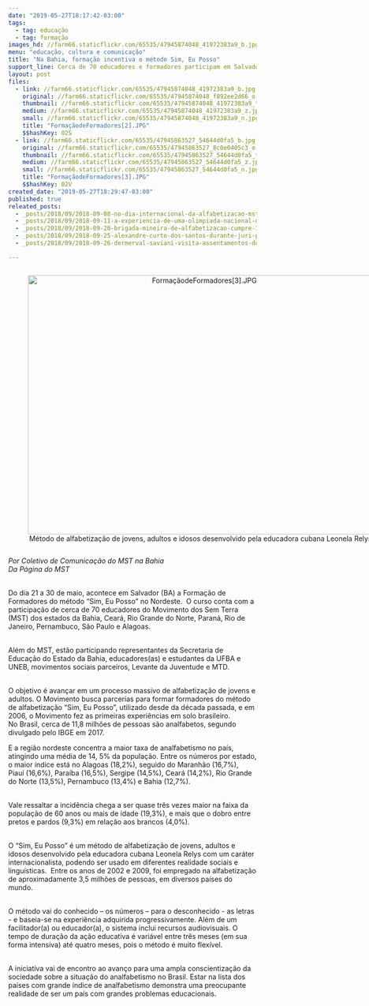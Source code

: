 ```yaml
---
date: "2019-05-27T18:17:42-03:00"
tags:
  - tag: educação
  - tag: formação
images_hd: //farm66.staticflickr.com/65535/47945874048_41972383a9_b.jpg
menu: "educação, cultura e comunicação"
title: "Na Bahia, formação incentiva o método Sim, Eu Posso"
support_line: Cerca de 70 educadores e formadores participam em Salvador de formação do método
layout: post
files:
  - link: //farm66.staticflickr.com/65535/47945874048_41972383a9_b.jpg
    original: //farm66.staticflickr.com/65535/47945874048_f892ee2d66_o.jpg
    thumbnail: //farm66.staticflickr.com/65535/47945874048_41972383a9_t.jpg
    medium: //farm66.staticflickr.com/65535/47945874048_41972383a9_z.jpg
    small: //farm66.staticflickr.com/65535/47945874048_41972383a9_n.jpg
    title: "FormaçãodeFormadores[2].JPG"
    $$hashKey: 02S
  - link: //farm66.staticflickr.com/65535/47945863527_54644d0fa5_b.jpg
    original: //farm66.staticflickr.com/65535/47945863527_8c0e0405c3_o.jpg
    thumbnail: //farm66.staticflickr.com/65535/47945863527_54644d0fa5_t.jpg
    medium: //farm66.staticflickr.com/65535/47945863527_54644d0fa5_z.jpg
    small: //farm66.staticflickr.com/65535/47945863527_54644d0fa5_n.jpg
    title: "FormaçãodeFormadores[3].JPG"
    $$hashKey: 02V
created_date: "2019-05-27T18:29:47-03:00"
published: true
releated_posts:
  - _posts/2018/09/2018-09-08-no-dia-internacional-da-alfabetizacao-mst-reforca-compromisso-com-o-saber.md
  - _posts/2018/09/2018-09-11-a-experiencia-de-uma-olimpiada-nacional-de-historia-foi-alimento-para-os-nossos-sonhos.md
  - _posts/2018/09/2018-09-20-brigada-mineira-de-alfabetizacao-cumpre-1a-etapa.md
  - _posts/2018/09/2018-09-25-alexandre-curto-dos-santos-durante-juri-popular-no-ano-passado-foto-catiana-de-medeiros.md
  - _posts/2018/09/2018-09-26-dermerval-saviani-visita-assentamentos-do-mst-em-santa-catarina.md

---
```

<div style="text-align:center">
<figure class="image" style="display:inline-block"><img alt="FormaçãodeFormadores[3].JPG" height="525" src="//farm66.staticflickr.com/65535/47945863527_54644d0fa5_b.jpg" width="700" />
<figcaption>M&eacute;todo de alfabetiza&ccedil;&atilde;o de jovens, adultos e idosos desenvolvido pela educadora cubana Leonela Relys</figcaption>
</figure>
</div>

<p><em>Por Coletivo de Comunica&ccedil;&atilde;o do MST na Bahia<br />
Da P&aacute;gina do MST</em></p>

<p><br />
Do dia 21 a 30 de maio, acontece em Salvador (BA) a Forma&ccedil;&atilde;o de Formadores do m&eacute;todo &ldquo;Sim, Eu Posso&rdquo; no Nordeste.&nbsp; O curso conta com a participa&ccedil;&atilde;o de cerca de 70 educadores do Movimento dos Sem Terra (MST) dos estados da Bahia, Cear&aacute;, Rio Grande do Norte, Paran&aacute;, Rio de Janeiro, Pernambuco, S&atilde;o Paulo e Alagoas.</p>

<p><br />
Al&eacute;m do MST, est&atilde;o participando representantes da Secretaria de Educa&ccedil;&atilde;o do Estado da Bahia, educadores(as) e estudantes da UFBA e UNEB, movimentos sociais parceiros, Levante da Juventude e MTD.</p>

<p><br />
O objetivo &eacute; avan&ccedil;ar em um processo massivo de alfabetiza&ccedil;&atilde;o de jovens e adultos. O Movimento busca parcerias para formar formadores do m&eacute;todo de alfabetiza&ccedil;&atilde;o &ldquo;Sim, Eu Posso&rdquo;, utilizado desde da d&eacute;cada passada, e em 2006, o Movimento fez as primeiras experi&ecirc;ncias em solo brasileiro.<br />
No Brasil, cerca de 11,8 milh&otilde;es de pessoas s&atilde;o analfabetos, segundo divulgado pelo IBGE em 2017.</p>

<p>E a regi&atilde;o nordeste concentra a maior taxa de analfabetismo no pa&iacute;s, atingindo uma m&eacute;dia de 14, 5% da popula&ccedil;&atilde;o. Entre os n&uacute;meros por estado, o maior &iacute;ndice est&aacute; no Alagoas (18,2%), seguido do Maranh&atilde;o (16,7%),&nbsp; Piau&iacute; (16,6%), Para&iacute;ba (16,5%), Sergipe (14,5%), Cear&aacute; (14,2%), Rio Grande do Norte (13,5%), Pernambuco (13,4%) e Bahia (12,7%).</p>

<p><br />
Vale ressaltar a incid&ecirc;ncia chega a ser quase tr&ecirc;s vezes maior na faixa da popula&ccedil;&atilde;o de 60 anos ou mais de idade (19,3%), e mais que o dobro entre pretos e pardos (9,3%) em rela&ccedil;&atilde;o aos brancos (4,0%).</p>

<p><br />
O &ldquo;Sim, Eu Posso&rdquo; &eacute; um m&eacute;todo de alfabetiza&ccedil;&atilde;o de jovens, adultos e idosos desenvolvido pela educadora cubana Leonela Relys com um car&aacute;ter internacionalista, podendo ser usado em diferentes realidade sociais e lingu&iacute;sticas.&nbsp; Entre os anos de 2002 e 2009, foi empregado na alfabetiza&ccedil;&atilde;o de aproximadamente 3,5 milh&otilde;es de pessoas, em diversos pa&iacute;ses do mundo.</p>

<p><br />
O m&eacute;todo vai do conhecido &ndash; os n&uacute;meros &ndash; para o desconhecido - as letras - e baseia-se na experi&ecirc;ncia adquirida progressivamente. Al&eacute;m de um facilitador(a) ou educador(a), o sistema inclui recursos audiovisuais. O tempo de dura&ccedil;&atilde;o da a&ccedil;&atilde;o educativa &eacute; vari&aacute;vel entre tr&ecirc;s meses (em sua forma intensiva) at&eacute; quatro meses, pois o m&eacute;todo &eacute; muito flex&iacute;vel.</p>

<p><br />
A iniciativa vai de encontro ao avan&ccedil;o para uma ampla conscientiza&ccedil;&atilde;o da sociedade sobre a situa&ccedil;&atilde;o do analfabetismo no Brasil. Estar na lista dos pa&iacute;ses com grande &iacute;ndice de analfabetismo demonstra uma preocupante realidade de ser um pa&iacute;s com grandes problemas educacionais.</p>
